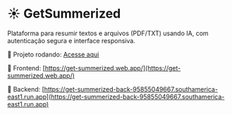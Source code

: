 # ☀️ GetSummerized
Plataforma para resumir textos e arquivos (PDF/TXT) usando IA, com autenticação segura e interface responsiva.

🔗 Projeto rodando: [Acesse aqui](https://get-summerized.web.app/)

🔗 Frontend: [https://get-summerized.web.app/](https://get-summerized.web.app/)

🔗 Backend: [https://get-summerized-back-95855049667.southamerica-east1.run.app](https://get-summerized-back-95855049667.southamerica-east1.run.app)
